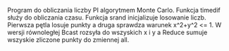 Program do obliczania liczby PI algorytmem Monte Carlo.
Funkcja timedif służy do obliczania czasu. Funkcja srand inicjalizuje
 losowanie liczb. Pierwsza pętla losuje punkty a druga sprawdza warunek
 x^2+y^2 <= 1. W wersji równoległej Bcast rozsyła do wszyskich x i y a Reduce 
sumuje wszyskie zliczone punkty do zmiennej all.
 
